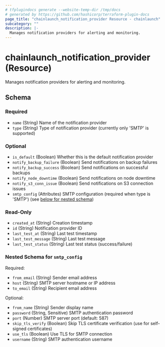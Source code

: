 ```yaml
---
# tfplugindocs generate --website-temp-dir /tmp/docs
# generated by https://github.com/hashicorp/terraform-plugin-docs
page_title: "chainlaunch_notification_provider Resource - chainlaunch"
subcategory: ""
description: |-
  Manages notification providers for alerting and monitoring.
---
```


# chainlaunch_notification_provider (Resource)

Manages notification providers for alerting and monitoring.



<!-- schema generated by tfplugindocs -->
## Schema

### Required

- `name` (String) Name of the notification provider
- `type` (String) Type of notification provider (currently only 'SMTP' is supported)

### Optional

- `is_default` (Boolean) Whether this is the default notification provider
- `notify_backup_failure` (Boolean) Send notifications on backup failures
- `notify_backup_success` (Boolean) Send notifications on successful backups
- `notify_node_downtime` (Boolean) Send notifications on node downtime
- `notify_s3_conn_issue` (Boolean) Send notifications on S3 connection issues
- `smtp_config` (Attributes) SMTP configuration (required when type is 'SMTP') (see [below for nested schema](#nestedatt--smtp_config))

### Read-Only

- `created_at` (String) Creation timestamp
- `id` (String) Notification provider ID
- `last_test_at` (String) Last test timestamp
- `last_test_message` (String) Last test message
- `last_test_status` (String) Last test status (success/failure)

<a id="nestedatt--smtp_config"></a>
### Nested Schema for `smtp_config`

Required:

- `from_email` (String) Sender email address
- `host` (String) SMTP server hostname or IP address
- `to_email` (String) Recipient email address

Optional:

- `from_name` (String) Sender display name
- `password` (String, Sensitive) SMTP authentication password
- `port` (Number) SMTP server port (default: 587)
- `skip_tls_verify` (Boolean) Skip TLS certificate verification (use for self-signed certificates)
- `use_tls` (Boolean) Use TLS for SMTP connection
- `username` (String) SMTP authentication username

